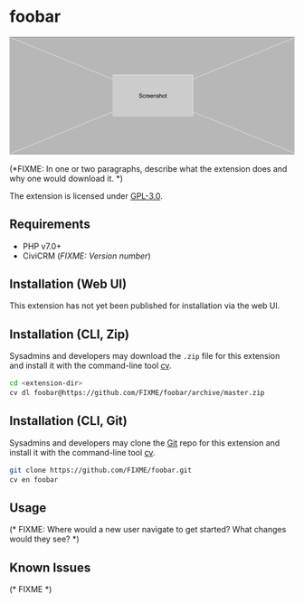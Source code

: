 # foobar

![Screenshot](/images/screenshot.png)

(*FIXME: In one or two paragraphs, describe what the extension does and why one would download it. *)

The extension is licensed under [GPL-3.0](LICENSE.txt).

## Requirements

* PHP v7.0+
* CiviCRM (*FIXME: Version number*)

## Installation (Web UI)

This extension has not yet been published for installation via the web UI.

## Installation (CLI, Zip)

Sysadmins and developers may download the `.zip` file for this extension and
install it with the command-line tool [cv](https://github.com/civicrm/cv).

```bash
cd <extension-dir>
cv dl foobar@https://github.com/FIXME/foobar/archive/master.zip
```

## Installation (CLI, Git)

Sysadmins and developers may clone the [Git](https://en.wikipedia.org/wiki/Git) repo for this extension and
install it with the command-line tool [cv](https://github.com/civicrm/cv).

```bash
git clone https://github.com/FIXME/foobar.git
cv en foobar
```

## Usage

(* FIXME: Where would a new user navigate to get started? What changes would they see? *)

## Known Issues

(* FIXME *)
